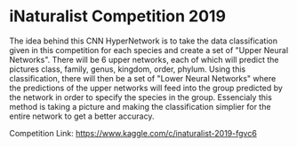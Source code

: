 # iNaturalist Competition 2019

The idea behind this CNN HyperNetwork is to take the data classification given in this competition for each species and create a set of "Upper Neural Networks". There will be 6 upper networks, each of which will predict the  pictures class, family, genus, kingdom, order, phylum. Using this classification, there will then be a set of "Lower Neural Networks" where the predictions of the upper networks will feed into the group predicted by the network in order to specify the species in the group. Essencialy this method is taking a picture and making the classification simplier for the entire network to get a better accuracy.


Competition Link: https://www.kaggle.com/c/inaturalist-2019-fgvc6

